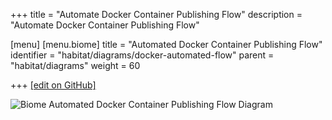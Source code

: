 +++
title = "Automate Docker Container Publishing Flow"
description = "Automate Docker Container Publishing Flow"

[menu]
  [menu.biome]
    title = "Automated Docker Container Publishing Flow"
    identifier = "habitat/diagrams/docker-automated-flow"
    parent = "habitat/diagrams"
    weight = 60

+++
[\[edit on GitHub\]](https://github.com/habitat-sh/habitat/blob/master/components/docs-chef-io/content/habitat/docker_automated_flow.md)

![Biome Automated Docker Container Publishing Flow Diagram](/images/habitat/biome-automated-docker-container-publishing-flow.png)

